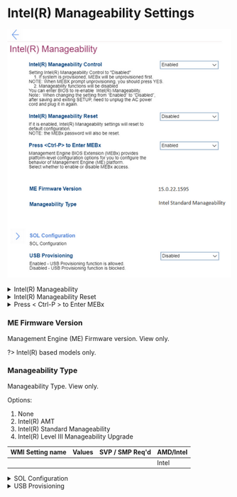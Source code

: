 # Intel(R) Manageability Settings #

![](./img/intelmanageability.png)

<details><summary>Intel(R) Manageability</summary>

Options:

1. **Enabled** – Default. 
2. Disabled.

?> When `Disabled`:<br>    a. If system is provisioned, MEBx (Management Engine BIOS Extension) will be unprovisioned first.<br>    b. Manageability functions will be disabled. You can enter BIOS to re-enable Intel(R) Manageability.<br>

!> When changing from `Enabled` to `Disabled`, after saving and existing SETUP, you need to unplug the AC power cord and plug it in again.


| WMI Setting name | Values | SVP / SMP Req'd | AMD/Intel |
|:---|:---|:---|:---|
| ManageabilityControl |  | yes | Intel |
</details>


<details><summary>Intel(R) Manageability Reset</summary>
Options:

1. Enabled.
2. **Disabled** – Default. 

!> When `Enabled`, Intel(R) Manageability settings will reset to default configuration.<br> The MEBx password will also be reset.<br>

| WMI Setting name | Values | SVP / SMP Req'd | AMD/Intel |
|:---|:---|:---|:---|
|  |  | yes | Intel |
</details>


<details><summary>Press < Ctrl-P > to Enter MEBx</summary>

?> Management Engine BIOS Extension (MEBx) provides platform-level configuration options for you to configure the behavior of Management Engine (ME) platform.

Options:

1. **Enabled** – Default.
2. Disabled. 

| WMI Setting name | Values | SVP / SMP Req'd | AMD/Intel |
|:---|:---|:---|:---|
| CtrlPEnterMEBx |  | yes | Intel |
</details>


### ME Firmware Version ###

Management Engine (ME) Firmware version. View only.

?> Intel(R) based models only.

### Manageability Type ###

Manageability Type. View only.

Options:

1. None
2. Intel(R) AMT
3. Intel(R) Standard Manageability
4. Intel(R) Level III Manageability Upgrade

| WMI Setting name | Values | SVP / SMP Req'd | AMD/Intel |
|:---|:---|:---|:---|
|  |  |  | Intel |
</details>


<details><summary>SOL Configuration</summary>

SOL (Serial over LAN) configuration group of settings.<br>

![](./img/solconfig.png)

<details><summary>Console Type</summary>

Options:

1. VT100
2. VT100-8bit
3. PC-ANSI-7bit
4. PC-ANSI
5. **VT100+** – Default.
6. VT-UTF8
7. ASCII

| WMI Setting name | Values | SVP / SMP Req'd | AMD/Intel |
|:---|:---|:---|:---|
| SOLConfiguration |  | yes | Intel |

</details>

</details>

<details><summary>USB Provisioning </summary>

Options:

1. Enabled.
2. **Disabled** - Default.

| WMI Setting name | Values | SVP / SMP Req'd | AMD/Intel |
|:---|:---|:---|:---|
| USBProvisioning |  | yes | Intel |
</details>